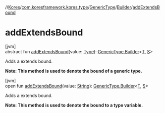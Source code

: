 //[Kores](../../../../index.md)/[com.koresframework.kores.type](../../index.md)/[GenericType](../index.md)/[Builder](index.md)/[addExtendsBound](add-extends-bound.md)

# addExtendsBound

[jvm]\
abstract fun [addExtendsBound](add-extends-bound.md)(value: [Type](https://docs.oracle.com/javase/8/docs/api/java/lang/reflect/Type.html)): [GenericType.Builder](index.md)<[T](index.md), [S](index.md)>

Adds a extends bound.

**Note: This method is used to denote the bound of a generic type.**

[jvm]\
open fun [addExtendsBound](add-extends-bound.md)(value: [String](https://kotlinlang.org/api/latest/jvm/stdlib/kotlin/-string/index.html)): [GenericType.Builder](index.md)<[T](index.md), [S](index.md)>

Adds a extends bound.

**Note: This method is used to denote the bound to a type variable.**
